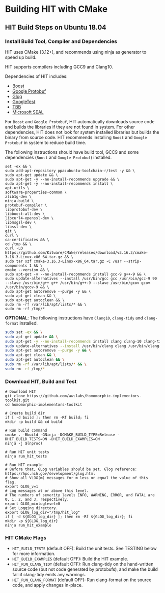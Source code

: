# Building HIT with CMake

## HIT Build Steps on Ubuntu 18.04
### Install Build Tool, Compiler and Dependencies

HIT uses CMake (3.12+), and recommends using ninja as generator to speed up build.

HIT supports compilers including GCC9 and Clang10.

Dependencies of HIT includes:
 * [Boost](https://github.com/boostorg/boost)
 * [Google Protobuf](https://github.com/protocolbuffers/protobuf)
 * [Glog](https://github.com/google/glog)
 * [GoogleTest](https://github.com/google/googletest)
 * [TBB](https://github.com/oneapi-src/oneTBB)
 * [Microsoft SEAL](https://github.com/microsoft/SEAL)

For `Boost` and `Google Protobuf`, HIT automatically downloads source code and builds the libraries if they are not found in system.
For other dependencies, HIT does not look for system installed libraries but builds the binary from source code.
HIT recommends installing `Boost` and `Google Protobuf` in system to reduce build time.

The following instructions should have build tool, GCC9 and some dependencies (`Boost` and `Google Protobuf`) installed.
```!bash
set -ex && \
sudo add-apt-repository ppa:ubuntu-toolchain-r/test -y && \
sudo apt-get update && \
sudo apt-get -y --no-install-recommends upgrade && \
sudo apt-get -y --no-install-recommends install \
apt-utils \
software-properties-common \
zlib1g-dev \
ninja-build \
protobuf-compiler \
libprotobuf-dev \
libboost-all-dev \
libcurl4-openssl-dev \
libmsgsl-dev \
libssl-dev \
git \
curl \
ca-certificates && \
cd /tmp && \
curl -LO https://github.com/Kitware/CMake/releases/download/v3.16.3/cmake-3.16.3-Linux-x86_64.tar.gz && \
sudo tar xzf cmake-3.16.3-Linux-x86_64.tar.gz -C /usr --strip-components 1 && \
cmake --version && \
sudo apt-get -y --no-install-recommends install gcc-9 g++-9 && \
sudo update-alternatives --install /usr/bin/gcc gcc /usr/bin/gcc-9 90 --slave /usr/bin/g++ g++ /usr/bin/g++-9 --slave /usr/bin/gcov gcov /usr/bin/gcov-9 && \
sudo apt-get autoremove --purge -y && \
sudo apt-get clean && \
sudo apt-get autoclean && \
sudo rm -rf /var/lib/apt/lists/* && \
sudo rm -rf /tmp/*
```

**OPTIONAL**: The following instructions have `Clang10`, `clang-tidy` and `clang-format` installed.
```bash
sudo set -ex && \
sudo apt-get update && \
sudo apt-get -y --no-install-recommends install clang clang-10 clang-tidy-10 && \
sudo update-alternatives --install /usr/bin/clang clang /usr/bin/clang-10 90 --slave /usr/bin/clang++ clang++ /usr/bin/clang-cpp-10 --slave /usr/bin/clang-tidy clang-tidy /usr/bin/clang-tidy-10 && \
sudo apt-get autoremove --purge -y && \
sudo apt-get clean && \
sudo apt-get autoclean && \
sudo rm -rf /var/lib/apt/lists/* && \
sudo rm -rf /tmp/*
```

### Download HIT, Build and Test
```!bash
# Download HIT
git clone https://github.com/awslabs/homomorphic-implementors-toolkit.git
cd homomorphic-implementors-toolkit

# Create build dir
if [ -d build ]; then rm -Rf build; fi
mkdir -p build && cd build

# Run build command
cmake . -Bbuild -GNinja -DCMAKE_BUILD_TYPE=Release -DHIT_BUILD_TESTS=ON -DHIT_BUILD_EXAMPLES=ON
ninja -j $(nproc)

# Run HIT unit tests
ninja run_hit_tests

# Run HIT example
# Before that, GLog variables should be set. Glog reference: https://hpc.nih.gov/development/glog.html
# Show all VLOG(m) messages for m less or equal the value of this flag.
export GLOG_v=1
# Log messages at or above this level.
# The numbers of severity levels INFO, WARNING, ERROR, and FATAL are 0, 1, 2, and 3, respectively.
export GLOG_minloglevel=0
# Set Logging directory.
export GLOG_log_dir="/tmp/hit_log"
if [ -d ${GLOG_log_dir} ]; then rm -Rf ${GLOG_log_dir}; fi
mkdir -p ${GLOG_log_dir}
ninja run_hit_example
```

### HIT CMake Flags
 - `HIT_BUILD_TESTS` (default OFF): Build the unit tests. See TESTING below for more information.
 - `HIT_BUILD_EXAMPLES` (default OFF): Build the HIT example.
 - `HIT_RUN_CLANG_TIDY` (default OFF): Run clang-tidy on the hand-written source code (but not code generated by protobufs), and make the build fail if clang-tidy emits any warnings.
 - `HIT_RUN_CLANG_FORMAT` (default OFF): Run clang-format on the source code, and apply changes in-place.
